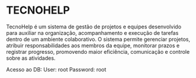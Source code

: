 # TECNOHELP
TecnoHelp é um sistema de gestão de projetos e equipes desenvolvido para auxiliar na organização, acompanhamento e execução de tarefas dentro de um ambiente colaborativo. O sistema permite gerenciar projetos, atribuir responsabilidades aos membros da equipe, monitorar prazos e registrar progresso, promovendo maior eficiência, comunicação e controle sobre as atividades.

Acesso ao DB:
  User: root
  Password: root
